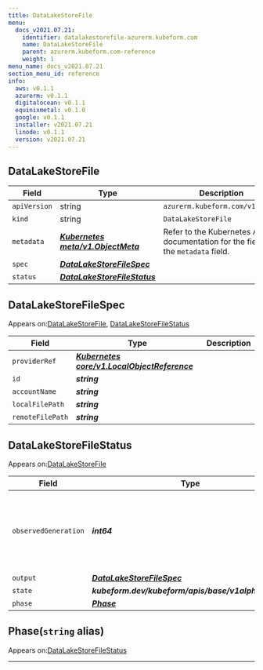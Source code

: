 ```yaml
---
title: DataLakeStoreFile
menu:
  docs_v2021.07.21:
    identifier: datalakestorefile-azurerm.kubeform.com
    name: DataLakeStoreFile
    parent: azurerm.kubeform.com-reference
    weight: 1
menu_name: docs_v2021.07.21
section_menu_id: reference
info:
  aws: v0.1.1
  azurerm: v0.1.1
  digitalocean: v0.1.1
  equinixmetal: v0.1.0
  google: v0.1.1
  installer: v2021.07.21
  linode: v0.1.1
  version: v2021.07.21
---
```


## DataLakeStoreFile
| Field | Type | Description |
| ------ | ----- | ----------- |
| `apiVersion` | string | `azurerm.kubeform.com/v1alpha1` |
|    `kind` | string | `DataLakeStoreFile` |
| `metadata` | ***[Kubernetes meta/v1.ObjectMeta](https://v1-18.docs.kubernetes.io/docs/reference/generated/kubernetes-api/v1.18/#objectmeta-v1-meta)***|Refer to the Kubernetes API documentation for the fields of the `metadata` field.|
| `spec` | ***[DataLakeStoreFileSpec](#datalakestorefilespec)***||
| `status` | ***[DataLakeStoreFileStatus](#datalakestorefilestatus)***||
## DataLakeStoreFileSpec

Appears on:[DataLakeStoreFile](#datalakestorefile), [DataLakeStoreFileStatus](#datalakestorefilestatus)

| Field | Type | Description |
| ------ | ----- | ----------- |
| `providerRef` | ***[Kubernetes core/v1.LocalObjectReference](https://v1-18.docs.kubernetes.io/docs/reference/generated/kubernetes-api/v1.18/#localobjectreference-v1-core)***||
| `id` | ***string***||
| `accountName` | ***string***||
| `localFilePath` | ***string***||
| `remoteFilePath` | ***string***||
## DataLakeStoreFileStatus

Appears on:[DataLakeStoreFile](#datalakestorefile)

| Field | Type | Description |
| ------ | ----- | ----------- |
| `observedGeneration` | ***int64***| ***(Optional)*** Resource generation, which is updated on mutation by the API Server.|
| `output` | ***[DataLakeStoreFileSpec](#datalakestorefilespec)***| ***(Optional)*** |
| `state` | ***kubeform.dev/kubeform/apis/base/v1alpha1.State***| ***(Optional)*** |
| `phase` | ***[Phase](#phase)***| ***(Optional)*** |
## Phase(`string` alias)

Appears on:[DataLakeStoreFileStatus](#datalakestorefilestatus)

---
